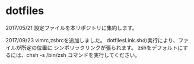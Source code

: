 # dotfiles
2017/05/21
設定ファイルを本リポジトリに集約します。

2017/09/23
vimrc,zshrcを追加しました。
dotfilesLink.shの実行により、ファイルが所定の位置に
シンボリックリンクが張られます。
zshをデフォルトにするには、chsh -s /bin/zsh
コマンドを実行してください。

